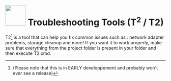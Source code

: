 # <img src="https://raw.githubusercontent.com/baikil/t2/main/T2.ico" width="64" height="64"/> Troubleshooting Tools (T<sup>2</sup> / T2)
T2[^1] is a tool that can help you fix common issues such as : network adapter problems, storage cleanup and more! If you want it to work properly, make sure that everything from the project folder is present in your folder and then execute T2.cmd.

[^1]:(Please note that this is in EARLY developpement and probably won't ever see a release)
